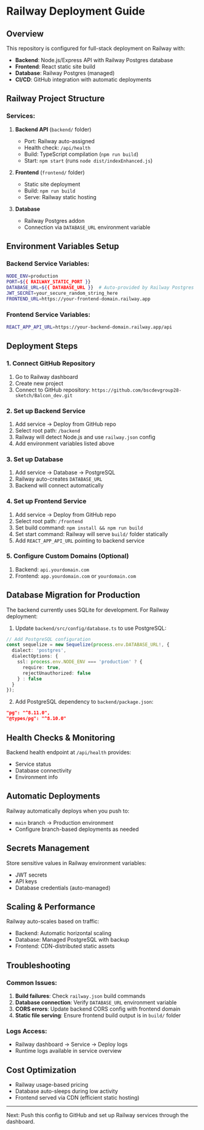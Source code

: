 # Railway Deployment Guide

## Overview
This repository is configured for full-stack deployment on Railway with:
- **Backend**: Node.js/Express API with Railway Postgres database
- **Frontend**: React static site build
- **Database**: Railway Postgres (managed)
- **CI/CD**: GitHub integration with automatic deployments

## Railway Project Structure

### Services:
1. **Backend API** (`backend/` folder)
   - Port: Railway auto-assigned
   - Health check: `/api/health`
   - Build: TypeScript compilation (`npm run build`)
   - Start: `npm start` (runs `node dist/indexEnhanced.js`)

2. **Frontend** (`frontend/` folder)
   - Static site deployment
   - Build: `npm run build`
   - Serve: Railway static hosting

3. **Database**
   - Railway Postgres addon
   - Connection via `DATABASE_URL` environment variable

## Environment Variables Setup

### Backend Service Variables:
```bash
NODE_ENV=production
PORT=${{ RAILWAY_STATIC_PORT }}
DATABASE_URL=${{ DATABASE_URL }}  # Auto-provided by Railway Postgres
JWT_SECRET=your_secure_random_string_here
FRONTEND_URL=https://your-frontend-domain.railway.app
```

### Frontend Service Variables:
```bash
REACT_APP_API_URL=https://your-backend-domain.railway.app/api
```

## Deployment Steps

### 1. Connect GitHub Repository
1. Go to Railway dashboard
2. Create new project
3. Connect to GitHub repository: `https://github.com/bscdevgroup28-sketch/Balcon_dev.git`

### 2. Set up Backend Service
1. Add service → Deploy from GitHub repo
2. Select root path: `/backend`
3. Railway will detect Node.js and use `railway.json` config
4. Add environment variables listed above

### 3. Set up Database
1. Add service → Database → PostgreSQL
2. Railway auto-creates `DATABASE_URL`
3. Backend will connect automatically

### 4. Set up Frontend Service
1. Add service → Deploy from GitHub repo  
2. Select root path: `/frontend`
3. Set build command: `npm install && npm run build`
4. Set start command: Railway will serve `build/` folder statically
5. Add `REACT_APP_API_URL` pointing to backend service

### 5. Configure Custom Domains (Optional)
1. Backend: `api.yourdomain.com`
2. Frontend: `app.yourdomain.com` or `yourdomain.com`

## Database Migration for Production

The backend currently uses SQLite for development. For Railway deployment:

1. Update `backend/src/config/database.ts` to use PostgreSQL:
```typescript
// Add PostgreSQL configuration
const sequelize = new Sequelize(process.env.DATABASE_URL!, {
  dialect: 'postgres',
  dialectOptions: {
    ssl: process.env.NODE_ENV === 'production' ? {
      require: true,
      rejectUnauthorized: false
    } : false
  }
});
```

2. Add PostgreSQL dependency to `backend/package.json`:
```json
"pg": "^8.11.0",
"@types/pg": "^8.10.0"
```

## Health Checks & Monitoring

Backend health endpoint at `/api/health` provides:
- Service status
- Database connectivity
- Environment info

## Automatic Deployments

Railway automatically deploys when you push to:
- `main` branch → Production environment
- Configure branch-based deployments as needed

## Secrets Management

Store sensitive values in Railway environment variables:
- JWT secrets
- API keys
- Database credentials (auto-managed)

## Scaling & Performance

Railway auto-scales based on traffic:
- Backend: Automatic horizontal scaling
- Database: Managed PostgreSQL with backup
- Frontend: CDN-distributed static assets

## Troubleshooting

### Common Issues:
1. **Build failures**: Check `railway.json` build commands
2. **Database connection**: Verify `DATABASE_URL` environment variable
3. **CORS errors**: Update backend CORS config with frontend domain
4. **Static file serving**: Ensure frontend build output is in `build/` folder

### Logs Access:
- Railway dashboard → Service → Deploy logs
- Runtime logs available in service overview

## Cost Optimization

- Railway usage-based pricing
- Database auto-sleeps during low activity
- Frontend served via CDN (efficient static hosting)

---

Next: Push this config to GitHub and set up Railway services through the dashboard.
